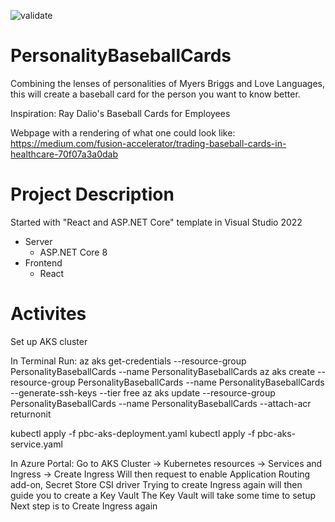 ![validate](https://github.com/bryankahlig/PersonalityBaseballCards/actions/workflows/ci.yml/badge.svg)

# PersonalityBaseballCards
Combining the lenses of personalities of Myers Briggs and Love Languages, this will create a baseball card for the person you want to know better.

Inspiration:
Ray Dalio's Baseball Cards for Employees

Webpage with a rendering of what one could look like:
https://medium.com/fusion-accelerator/trading-baseball-cards-in-healthcare-70f07a3a0dab

# Project Description

Started with "React and ASP.NET Core" template in Visual Studio 2022

* Server
  * ASP.NET Core 8
* Frontend
  * React

# Activites
Set up AKS cluster

In Terminal Run:
az aks get-credentials --resource-group PersonalityBaseballCards --name PersonalityBaseballCards
az aks create --resource-group PersonalityBaseballCards --name PersonalityBaseballCards --generate-ssh-keys --tier free
az aks update --resource-group PersonalityBaseballCards --name PersonalityBaseballCards --attach-acr returnonit

kubectl apply -f pbc-aks-deployment.yaml
kubectl apply -f pbc-aks-service.yaml

In Azure Portal:
Go to AKS Cluster -> Kubernetes resources -> Services and Ingress -> Create Ingress
Will then request to enable Application Routing add-on, Secret Store CSI driver
Trying to create Ingress again will then guide you to create a Key Vault
The Key Vault will take some time to setup
Next step is to Create Ingress again